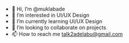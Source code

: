 - 👋 Hi, I’m @muklabade
- 👀 I’m interested in UI/UX Design
- 🌱 I’m currently learning UI/UX Design
- 💞️ I’m looking to collaborate on projects 
- 📫 How to reach me talk2adelabu@gmail.com 

<!---
muklabade/muklabade is a ✨ special ✨ repository because its `README.md` (this file) appears on your GitHub profile.
You can click the Preview link to take a look at your changes.
--->
